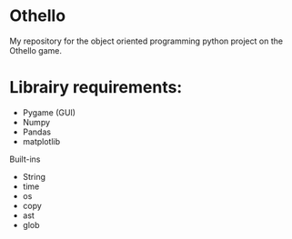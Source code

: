# Othello
My repository for the object oriented programming python project on the Othello game.

# Librairy requirements:
- Pygame (GUI)
- Numpy
- Pandas
- matplotlib

Built-ins
- String
- time
- os
- copy
- ast
- glob
